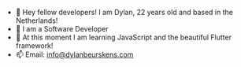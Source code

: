 - 👋 Hey fellow developers! I am Dylan, 22 years old and based in the Netherlands!
- 👀 I am a Software Developer
- 🌱 At this moment I am learning JavaScript and the beautiful Flutter framework!
- 📫 Email: info@dylanbeurskens.com

